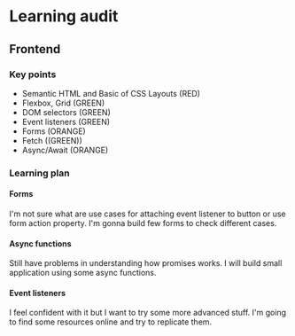 # Learning audit

## Frontend
### Key points

- Semantic HTML and Basic of CSS Layouts (RED)
- Flexbox, Grid (GREEN)
- DOM selectors (GREEN)
- Event listeners (GREEN)
- Forms (ORANGE)
- Fetch ((GREEN))
- Async/Await (ORANGE)

### Learning plan

#### Forms 
I'm not sure what are use cases for attaching event listener to button or use form action property. 
I'm gonna build few forms to check different cases. 
#### Async functions
Still have problems in understanding how promises works. I will build small application using some async functions.
#### Event listeners
I feel confident with it but I want to try some more advanced stuff. I'm going to find some resources online and try to replicate them.
